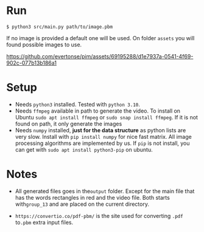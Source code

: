 # Run 

    $ python3 src/main.py path/to/image.pbm


If no image is provided a default one will be used.
On folder ``assets`` you will found possible images to use.



https://github.com/evertonse/pim/assets/69195288/d1e7937a-0541-4f69-902c-077b13b186a1


# Setup

- Needs ``python3`` installed. Tested with ``python 3.10``.
- Needs `ffmpeg` available in path to generate the video. To install on Ubuntu ``sudo apt install ffmpeg`` or ``sudo snap install ffmpeg``. If it is not found on path, it only generate the images
- Needs ``numpy`` installed, **just for the data structure** as python lists are very slow. Install with ``pip install numpy`` for nice fast matrix. All image processing algorithms are implemented by us.  If `pip` is not install, you can get with ``sudo apt install python3-pip`` on ubuntu.


# Notes

- All generated files goes in the``output`` folder. Except for the main file that has the words rectangles in red and the video file. Both starts with``group_13`` and are placed on the current directory.

- ``https://convertio.co/pdf-pbm/`` is the site used for converting ``.pdf`` to``.pbm`` extra input files.

